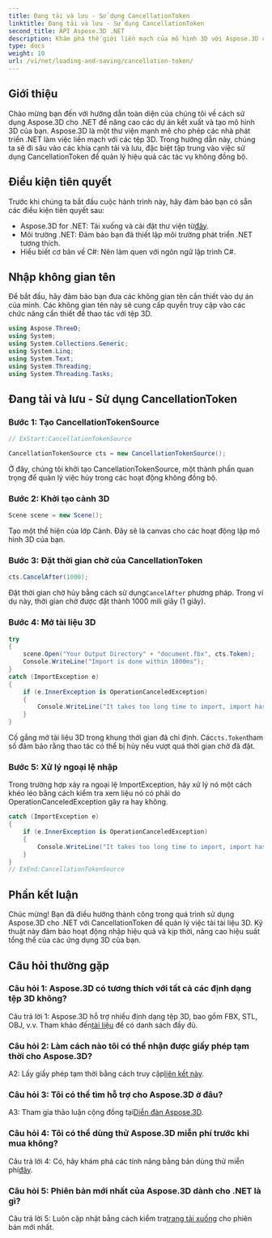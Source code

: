 ```yaml
---
title: Đang tải và lưu - Sử dụng CancellationToken
linktitle: Đang tải và lưu - Sử dụng CancellationToken
second_title: API Aspose.3D .NET
description: Khám phá thế giới liền mạch của mô hình 3D với Aspose.3D cho .NET. Tìm hiểu cách tải và lưu tài liệu 3D một cách hiệu quả bằng cách sử dụng CancellationToken.
type: docs
weight: 10
url: /vi/net/loading-and-saving/cancellation-token/
---
```

## Giới thiệu

Chào mừng bạn đến với hướng dẫn toàn diện của chúng tôi về cách sử dụng Aspose.3D cho .NET để nâng cao các dự án kết xuất và tạo mô hình 3D của bạn. Aspose.3D là một thư viện mạnh mẽ cho phép các nhà phát triển .NET làm việc liền mạch với các tệp 3D. Trong hướng dẫn này, chúng ta sẽ đi sâu vào các khía cạnh tải và lưu, đặc biệt tập trung vào việc sử dụng CancellationToken để quản lý hiệu quả các tác vụ không đồng bộ.

## Điều kiện tiên quyết

Trước khi chúng ta bắt đầu cuộc hành trình này, hãy đảm bảo bạn có sẵn các điều kiện tiên quyết sau:

-  Aspose.3D for .NET: Tải xuống và cài đặt thư viện từ[đây](https://releases.aspose.com/3d/net/).
- Môi trường .NET: Đảm bảo bạn đã thiết lập môi trường phát triển .NET tương thích.
- Hiểu biết cơ bản về C#: Nên làm quen với ngôn ngữ lập trình C#.

## Nhập không gian tên

Để bắt đầu, hãy đảm bảo bạn đưa các không gian tên cần thiết vào dự án của mình. Các không gian tên này sẽ cung cấp quyền truy cập vào các chức năng cần thiết để thao tác với tệp 3D.

```csharp
using Aspose.ThreeD;
using System;
using System.Collections.Generic;
using System.Linq;
using System.Text;
using System.Threading;
using System.Threading.Tasks;
```

## Đang tải và lưu - Sử dụng CancellationToken

### Bước 1: Tạo CancellationTokenSource

```csharp
// ExStart:CancellationTokenSource

CancellationTokenSource cts = new CancellationTokenSource();
```

Ở đây, chúng tôi khởi tạo CancellationTokenSource, một thành phần quan trọng để quản lý việc hủy trong các hoạt động không đồng bộ.

### Bước 2: Khởi tạo cảnh 3D

```csharp
Scene scene = new Scene();
```

Tạo một thể hiện của lớp Cảnh. Đây sẽ là canvas cho các hoạt động lập mô hình 3D của bạn.

### Bước 3: Đặt thời gian chờ của CancellationToken

```csharp
cts.CancelAfter(1000);
```

 Đặt thời gian chờ hủy bằng cách sử dụng`CancelAfter` phương pháp. Trong ví dụ này, thời gian chờ được đặt thành 1000 mili giây (1 giây).

### Bước 4: Mở tài liệu 3D

```csharp
try
{
    scene.Open("Your Output Directory" + "document.fbx", cts.Token);
    Console.WriteLine("Import is done within 1000ms");
}
catch (ImportException e)
{
    if (e.InnerException is OperationCanceledException)
    {
        Console.WriteLine("It takes too long time to import, import has been canceled.");
    }
}
```

 Cố gắng mở tài liệu 3D trong khung thời gian đã chỉ định. Các`cts.Token`tham số đảm bảo rằng thao tác có thể bị hủy nếu vượt quá thời gian chờ đã đặt.

### Bước 5: Xử lý ngoại lệ nhập

Trong trường hợp xảy ra ngoại lệ ImportException, hãy xử lý nó một cách khéo léo bằng cách kiểm tra xem liệu nó có phải do OperationCanceledException gây ra hay không.

```csharp
catch (ImportException e)
{
    if (e.InnerException is OperationCanceledException)
    {
        Console.WriteLine("It takes too long time to import, import has been canceled.");
    }
}
// ExEnd:CancellationTokenSource
```

## Phần kết luận

Chúc mừng! Bạn đã điều hướng thành công trong quá trình sử dụng Aspose.3D cho .NET với CancellationToken để quản lý việc tải tài liệu 3D. Kỹ thuật này đảm bảo hoạt động nhập hiệu quả và kịp thời, nâng cao hiệu suất tổng thể của các ứng dụng 3D của bạn.

## Câu hỏi thường gặp

### Câu hỏi 1: Aspose.3D có tương thích với tất cả các định dạng tệp 3D không?

 Câu trả lời 1: Aspose.3D hỗ trợ nhiều định dạng tệp 3D, bao gồm FBX, STL, OBJ, v.v. Tham khảo đến[tài liệu](https://reference.aspose.com/3d/net/) để có danh sách đầy đủ.

### Câu hỏi 2: Làm cách nào tôi có thể nhận được giấy phép tạm thời cho Aspose.3D?

 A2: Lấy giấy phép tạm thời bằng cách truy cập[liên kết này](https://purchase.aspose.com/temporary-license/).

### Câu hỏi 3: Tôi có thể tìm hỗ trợ cho Aspose.3D ở đâu?

 A3: Tham gia thảo luận cộng đồng tại[Diễn đàn Aspose.3D](https://forum.aspose.com/c/3d/18).

### Câu hỏi 4: Tôi có thể dùng thử Aspose.3D miễn phí trước khi mua không?

 Câu trả lời 4: Có, hãy khám phá các tính năng bằng bản dùng thử miễn phí[đây](https://releases.aspose.com/).

### Câu hỏi 5: Phiên bản mới nhất của Aspose.3D dành cho .NET là gì?

 Câu trả lời 5: Luôn cập nhật bằng cách kiểm tra[trang tải xuống](https://releases.aspose.com/3d/net/) cho phiên bản mới nhất.